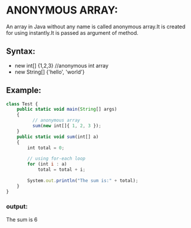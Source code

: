 # ANONYMOUS ARRAY:

An array in Java without any name is called anonymous array.It is created for using instantly.It is passed as argument of method.

## Syntax:
* new int[] {1,2,3} //anonymous int array
* new String[] {'hello', 'world'}

## Example:
```javascript
class Test { 
    public static void main(String[] args) 
    { 
          // anonymous array 
          sum(new int[]{ 1, 2, 3 }); 
    } 
    public static void sum(int[] a) 
    { 
        int total = 0; 
  
        // using for-each loop 
        for (int i : a)  
            total = total + i; 
          
        System.out.println("The sum is:" + total); 
    } 
} 
```
### output:
The sum is 6